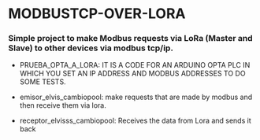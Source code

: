 # MODBUSTCP-OVER-LORA

### Simple project to make Modbus requests via LoRa (Master and Slave) to other devices via modbus tcp/ip.

- PRUEBA_OPTA_A_LORA: IT IS A CODE FOR AN ARDUINO OPTA PLC IN WHICH YOU SET AN IP ADDRESS AND MODBUS ADDRESSES TO DO SOME TESTS.

- emisor_elvis_cambiopool: make requests that are made by modbus and then receive them via lora.

- receptor_elvisss_cambiopool: Receives the data from Lora and sends it back

